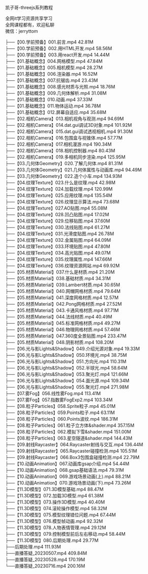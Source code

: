 凯子哥-threejs系列教程

全网it学习资源共享学习<br>全网课程都有，欢迎私聊<br>微信：jerryttom<br>

├──【00.学前预备】001.前言.mp4 42.81M<br> ├──【00.学前预备】002.用HTML开发.mp4 58.56M<br> ├──【00.学前预备】003.用react开发.mp4 14.44M<br> ├──【01.基础概念】004.网格模型.mp4 47.84M<br> ├──【01.基础概念】005.相机模型.mp4 28.27M<br> ├──【01.基础概念】006.渲染器.mp4 16.52M<br> ├──【01.基础概念】007.抗锯齿.mp4 23.43M<br> ├──【01.基础概念】008.感光材质与光照.mp4 18.76M<br> ├──【01.基础概念】009.几何体解析.mp4 31.08M<br> ├──【01.基础概念】010.动画.mp4 37.33M<br> ├──【01.基础概念】011.物体运动.mp4 36.78M<br> ├──【01.基础概念】012.屏幕自适应.mp4 35.68M<br> ├──【02.相机Camera】013.相机视角与观测.mp4 94.69M<br> ├──【02.相机Camera】014.dat.gui调试3D对象.mp4 101.92M<br> ├──【02.相机Camera】015.dat.gui调试透视相机.mp4 91.30M<br> ├──【02.相机Camera】016.包围盒与视锥体.mp4 57.77M<br> ├──【02.相机Camera】017.相机漫游.mp4 190.34M<br> ├──【02.相机Camera】018.相机控制器.mp4 80.43M<br> ├──【02.相机Camera】019.多相机同步渲染.mp4 125.95M<br> ├──【03.几何体Geometry】020.了解几何体.mp4 81.31M<br> ├──【03.几何体Geometry】021.几何体属性与动画库.mp4 94.49M<br> ├──【03.几何体Geometry】022.造个小车.mp4 134.93M<br> ├──【04.纹理Texture】023.什么是纹理.mp4 42.98M<br> ├──【04.纹理Texture】024.加载纹理.mp4 120.99M<br> ├──【04.纹理Texture】025.应用纹理.mp4 135.54M<br> ├──【04.纹理Texture】026.纹理显示算法.mp4 73.68M<br> ├──【04.纹理Texture】027.AO贴图.mp4 55.08M<br> ├──【04.纹理Texture】028.凹凸贴图.mp4 17.02M<br> ├──【04.纹理Texture】029.位移贴图.mp4 37.60M<br> ├──【04.纹理Texture】030.法线贴图.mp4 61.27M<br> ├──【04.纹理Texture】031.光滑度贴图.mp4 26.78M<br> ├──【04.纹理Texture】032.金属贴图.mp4 64.09M<br> ├──【04.纹理Texture】033.环境贴图.mp4 47.80M<br> ├──【04.纹理Texture】034.高光贴图.mp4 49.07M<br> ├──【04.纹理Texture】035.纹理属性.mp4 147.66M<br> ├──【04.纹理Texture】036.纹理资源网站.mp4 69.92M<br> ├──【05.材质Material】037.什么是材质.mp4 21.20M<br> ├──【05.材质Material】038.基础材质.mp4 34.31M<br> ├──【05.材质Material】039.Lambert材质.mp4 30.65M<br> ├──【05.材质Material】040.网帽网格材质.mp4 79.64M<br> ├──【05.材质Material】041.深度网格材质.mp4 12.57M<br> ├──【05.材质Material】042.Pong网格材质.mp4 27.52M<br> ├──【05.材质Material】043.卡通风格材质.mp4 97.71M<br> ├──【05.材质Material】044.法线材质.mp4 40.49M<br> ├──【05.材质Material】045.标准网格材质.mp4 49.27M<br> ├──【05.材质Material】046.物理网格材质.mp4 57.46M<br> ├──【05.材质Material】047.360度全景贴图.mp4 233.47M<br> ├──【05.材质Material】048.阴影材质.mp4 108.20M<br> ├──【06.光与影Lights&amp;Shadow】049.介绍光源对象.mp4 19.33M<br> ├──【06.光与影Lights&amp;Shadow】050.环境光.mp4 38.75M<br> ├──【06.光与影Lights&amp;Shadow】051.方向光.mp4 110.31M<br> ├──【06.光与影Lights&amp;Shadow】052.半球光.mp4 58.64M<br> ├──【06.光与影Lights&amp;Shadow】053.聚光灯.mp4 121.66M<br> ├──【06.光与影Lights&amp;Shadow】054.面光源.mp4 109.34M<br> ├──【06.光与影Lights&amp;Shadow】055.聚光灯.mp4 271.98M<br> ├──【07.雾Fog】056.线性雾Fog.mp4 113.41M<br> ├──【07.雾Fog】057.指数雾FogExp2.mp4 103.34M<br> ├──【08.粒子Particles】058.Sprite粒子.mp4 45.01M<br> ├──【08.粒子Particles】059.Points粒子.mp4 63.11M<br> ├──【08.粒子Particles】060.Points波纹.mp4 186.31M<br> ├──【08.粒子Particles】061.粒子立方体&amp;shader.mp4 357.15M<br> ├──【08.粒子Particles】062.模拟下雪&amp;shader.mp4 151.00M<br> ├──【08.粒子Particles】063.星空隧道&amp;shader.mp4 144.43M<br> ├──【09.射线Raycaster】064.Raycaster射线与交互.mp4 136.44M<br> ├──【09.射线Raycaster】065.Raycaster碰撞检测.mp4 105.51M<br> ├──【09.射线Raycaster】066.Box3包围盒碰撞检测.mp4 22.79M<br> ├──【10.动画Animation】067.动画库gsap介绍.mp4 54.44M<br> ├──【10.动画Animation】068.gsap基础语法.mp4 79.31M<br> ├──【10.动画Animation】069.游戏场景动画(上).mp4 88.21M<br> ├──【10.动画Animation】070.游戏场景动画(下).mp4 73.26M<br> ├──【11.3D模型】071.3D模型基础.mp4 88.47M<br> ├──【11.3D模型】072.加载3D模型.mp4 61.38M<br> ├──【11.3D模型】073.操作3D模型.mp4 40.40M<br> ├──【11.3D模型】074.滚轮操作模型.mp4 58.32M<br> ├──【11.3D模型】075.模型纹理错位问题.mp4 67.44M<br> ├──【11.3D模型】076.模型帧动画.mp4 92.32M<br> ├──【11.3D模型】078.人物表情管理.mp4 29.12M<br> ├──【11.3D模型】079.控制模型前后左右移动.mp4 58.44M<br> ├──【11.3D模型】080.后期处理.mp4 29.77M<br> ├──后期处理.mp4 111.93M<br> ├──直播答疑_20230507.mp4 409.84M<br> ├──直播答疑_20230528.mp4 170.19M<br> └──直播答疑_20230716.mp4 200.16M